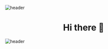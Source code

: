 

![header](https://capsule-render.vercel.app/api?type=slice&animation=blinking&color=auto&height=200&section=header&text=hello&fontSize=100)

# <center> Hi there 👋 </center>

![header](https://capsule-render.vercel.app/api?type=slice&animation=blinking&color=auto&height=200&section=footer&text=&fontSize=70)

<!--
**he-reme/he-reme** is a ✨ _special_ ✨ repository because its `README.md` (this file) appears on your GitHub profile.


Here are some ideas to get you started:

- 🔭 I’m currently working on ...
- 🌱 I’m currently learning ...
- 👯 I’m looking to collaborate on ...
- 🤔 I’m looking for help with ...
- 💬 Ask me about ...
- 📫 How to reach me: ...
- 😄 Pronouns: ...
- ⚡ Fun fact: ...
-->
